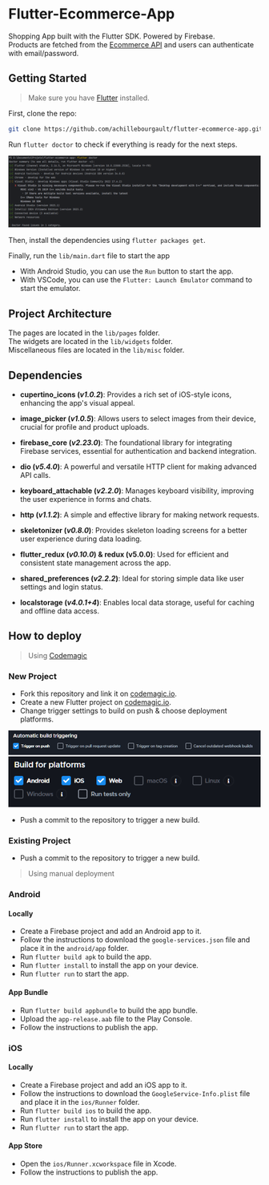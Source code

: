 # Flutter-Ecommerce-App

Shopping App built with the Flutter SDK. Powered by Firebase.<br/>
Products are fetched from the [Ecommerce API](https://github.com/achillebourgault/storage-api) and users can authenticate with email/password.

## Getting Started

> Make sure you have [Flutter](https://flutter.dev/docs/get-started/install) installed.

First, clone the repo:

```bash
git clone https://github.com/achillebourgault/flutter-ecommerce-app.git
```

Run ``flutter doctor`` to check if everything is ready for the next steps.<br/>

<img src="docs_assets/flutter_doctor.png" alt="Flutter Doctor" width="auto"/>

Then, install the dependencies using ``flutter packages get``.<br/>

Finally, run the ``lib/main.dart`` file to start the app

- With Android Studio, you can use the ``Run`` button to start the app.
- With VSCode, you can use the ``Flutter: Launch Emulator`` command to start the emulator.

## Project Architecture

The pages are located in the ``lib/pages`` folder.<br/>
The widgets are located in the ``lib/widgets`` folder.<br/>
Miscellaneous files are located in the ``lib/misc`` folder.<br/>

## Dependencies

- **cupertino_icons (_v1.0.2_)**: Provides a rich set of iOS-style icons, enhancing the app's visual appeal.


- **image_picker (_v1.0.5_)**: Allows users to select images from their device, crucial for profile and product uploads.


- **firebase_core (_v2.23.0_)**: The foundational library for integrating Firebase services, essential for authentication and backend integration.


- **dio (_v5.4.0_)**: A powerful and versatile HTTP client for making advanced API calls.


- **keyboard_attachable (_v2.2.0_)**: Manages keyboard visibility, improving the user experience in forms and chats.


- **http (_v1.1.2_)**: A simple and effective library for making network requests.


- **skeletonizer (_v0.8.0_)**: Provides skeleton loading screens for a better user experience during data loading.


- **flutter_redux (_v0.10.0_) & redux (v5.0.0)**: Used for efficient and consistent state management across the app.


- **shared_preferences (_v2.2.2_)**: Ideal for storing simple data like user settings and login status.


- **localstorage (_v4.0.1+4_)**: Enables local data storage, useful for caching and offline data access.

## How to deploy

> Using [Codemagic](https://codemagic.io/)

### New Project
- Fork this repository and link it on [codemagic.io](https://codemagic.io/start/).
- Create a new Flutter project on [codemagic.io](https://codemagic.io/start/).
- Change trigger settings to build on push & choose deployment platforms.

<img src="docs_assets/codemagic_triggers.png" alt="Codemagic Trigger" width="auto"/>
<br/>
<img src="docs_assets/codemagic_platforms.png" alt="Codemagic Platforms" width="auto"/>

- Push a commit to the repository to trigger a new build.

### Existing Project

- Push a commit to the repository to trigger a new build.

> Using manual deployment

### Android

#### Locally

- Create a Firebase project and add an Android app to it.
- Follow the instructions to download the ``google-services.json`` file and place it in the ``android/app`` folder.
- Run ``flutter build apk`` to build the app.
- Run ``flutter install`` to install the app on your device.
- Run ``flutter run`` to start the app.

#### App Bundle
- Run ``flutter build appbundle`` to build the app bundle.
- Upload the ``app-release.aab`` file to the Play Console.
- Follow the instructions to publish the app.

### iOS

#### Locally

- Create a Firebase project and add an iOS app to it.
- Follow the instructions to download the ``GoogleService-Info.plist`` file and place it in the ``ios/Runner`` folder.
- Run ``flutter build ios`` to build the app.
- Run ``flutter install`` to install the app on your device.
- Run ``flutter run`` to start the app.

#### App Store

- Open the ``ios/Runner.xcworkspace`` file in Xcode.
- Follow the instructions to publish the app.
